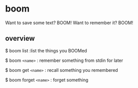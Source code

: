 boom
====

Want to save some text?  BOOM!  Want to remember it?  BOOM!

overview
---

$ boom list
:list the things you BOOMed

$ boom ```<name>```
: remember something from stdin for later

$ boom get ```<name>```
: recall something you remembered

$ boom forget ```<name>```
: forget something

